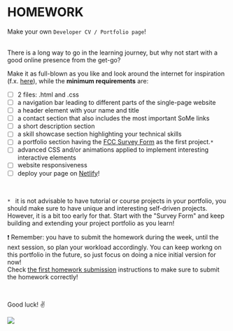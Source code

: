 # HOMEWORK

Make your own `Developer CV / Portfolio page`!

<br/>There is a long way to go in the learning journey, but why not start with a good online presence from the get-go?

Make it as full-blown as you like and look around the internet for inspiration (f.x. [here](https://scrimba.com/articles/web-developer-portfolio-inspiration)), while the **minimum requirements** are:

- [ ] 2 files: .html and .css
- [ ] a navigation bar leading to different parts of the single-page website
- [ ] a header element with your name and title
- [ ] a contact section that also includes the most important SoMe links
- [ ] a short description section
- [ ] a skill showcase section highlighting your technical skills
- [ ] a portfolio section having the [FCC Survey Form](https://www.freecodecamp.org/learn/2022/responsive-web-design/build-a-survey-form-project/build-a-survey-form) as the first project.`*`
- [ ] advanced CSS and/or animations applied to implement interesting interactive elements
- [ ] website responsiveness
- [ ] deploy your page on [Netlify](https://www.netlify.com)! 

<br/>

`* ` it is not advisable to have tutorial or course projects in your portfolio, you should make sure to have unique and interesting self-driven projects. However, it is a bit too early for that. Start with the "Survey Form" and keep building and extending your project portfolio as you learn!

❗ Remember: you have to submit the homework during the week, until the next session, so plan your workload accordingly. You can keep workng on this portfolio in the future, so just focus on doing a nice initial version for now!
<br/>Check [the first homework submission](/first-homework-submission.md) instructions to make sure to submit the homework correctly!

 <br/>

Good luck! ✌️

![](https://media.giphy.com/media/13GIgrGdslD9oQ/giphy.gif)
